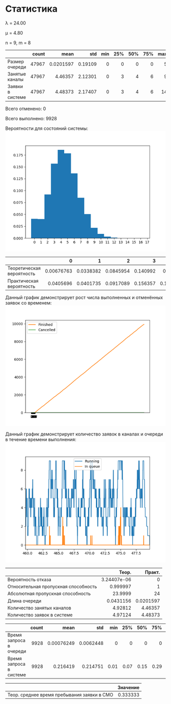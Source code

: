 # Статистика
λ = 24.00

μ = 4.80

n = 9, m = 8

|                  |   count |      mean |     std |   min |   25% |   50% |   75% |   max |
|:-----------------|--------:|----------:|--------:|------:|------:|------:|------:|------:|
| Размер очереди   |   47967 | 0.0201597 | 0.19109 |     0 |     0 |     0 |     0 |     5 |
| Занятые каналы   |   47967 | 4.46357   | 2.12301 |     0 |     3 |     4 |     6 |     9 |
| Заявки в системе |   47967 | 4.48373   | 2.17407 |     0 |     3 |     4 |     6 |    14 |

Всего отменено: 0

Всего выполнено: 9928

Вероятности для состояний системы:
![hist](hists/17122021_183842.png)

|                           |          0 |         1 |         2 |        3 |        4 |        5 |        6 |         7 |         8 |         9 |         10 |         11 |          12 |          13 |          14 |          15 |          16 |          17 |
|:--------------------------|-----------:|----------:|----------:|---------:|---------:|---------:|---------:|----------:|----------:|----------:|-----------:|-----------:|------------:|------------:|------------:|------------:|------------:|------------:|
| Теоретическая вероятность | 0.00676763 | 0.0338382 | 0.0845954 | 0.140992 | 0.17624  | 0.17624  | 0.146867 | 0.104905  | 0.0655656 | 0.0364253 | 0.0170744  | 0.00692205 | 0.00247216  | 0.000788987 | 0.000227592 | 5.98927e-05 | 1.44902e-05 | 3.24407e-06 |
| Практическая вероятность  | 0.0405696  | 0.0401735 | 0.0917089 | 0.156357 | 0.185482 | 0.178414 | 0.13601  | 0.0849751 | 0.0507641 | 0.021765  | 0.00900619 | 0.00352326 | 0.000938145 | 0.00027102  | 4.16953e-05 | 0           | 0           | 0           |

Данный график демонстрирует рост числа выполненных и отменённых заявок со временем:
![graph](hists/17122021_183842-2.png)

Данный график демонстрирует количество заявок в каналах и очереди в течение времени выполнения:
![graph](hists/17122021_183842-3.png)

|                                      |        Теор. |     Практ. |
|:-------------------------------------|-------------:|-----------:|
| Вероятность отказа                   |  3.24407e-06 |  0         |
| Относительная пропускная способность |  0.999997    |  1         |
| Абсолютная пропускная способность    | 23.9999      | 24         |
| Длина очереди                        |  0.0431156   |  0.0201597 |
| Количество занятых каналов           |  4.92812     |  4.46357   |
| Количество заявок в системе          |  4.97124     |  4.48373   |

|                         |   count |       mean |       std |   min |   25% |   50% |   75% |   max |
|:------------------------|--------:|-----------:|----------:|------:|------:|------:|------:|------:|
| Время запроса в очереди |    9928 | 0.00076249 | 0.0062448 |  0    |  0    |  0    |  0    |  0.14 |
| Время запроса в системе |    9928 | 0.216419   | 0.214751  |  0.01 |  0.07 |  0.15 |  0.29 |  2.68 |

|                                             |   Значение |
|:--------------------------------------------|-----------:|
| Теор. среднее время пребывания заявки в СМО |   0.333333 |

